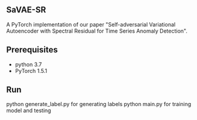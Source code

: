 ## SaVAE-SR
A PyTorch implementation of our paper "Self-adversarial Variational Autoencoder with Spectral Residual for Time Series Anomaly Detection". 

## Prerequisites
- python 3.7
- PyTorch 1.5.1

## Run
python generate_label.py for generating labels
python main.py for training model and testing 
